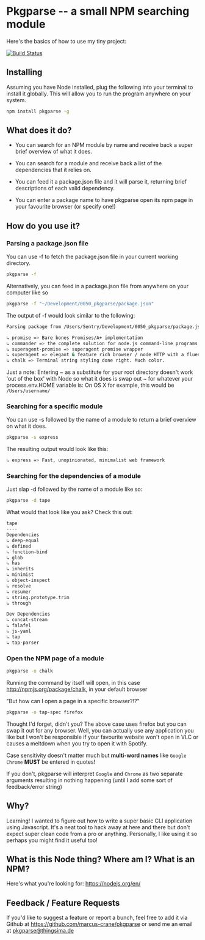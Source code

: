 Pkgparse -- a small NPM searching module
===================

Here's the basics of how to use my tiny project:

[![Build Status](https://travis-ci.org/marcus-crane/pkgparse.svg?branch=master)](https://travis-ci.org/marcus-crane/pkgparse)

## Installing

Assuming you have Node installed, plug the following into your terminal to install it globally. This will allow you to run the program anywhere on your system.

```sh
npm install pkgparse -g
```

## What does it do?

* You can search for an NPM module by name and receive back a super brief overview of what it does.

* You can search for a module and receive back a list of the dependencies that it relies on.

* You can feed it a package.json file and it will parse it, returning brief descriptions of each valid dependency.

* You can enter a package name to have pkgparse open its npm page in your favourite browser (or specify one!)

## How do you use it?

### Parsing a package.json file

You can use -f to fetch the package.json file in your current working directory.

```sh
pkgparse -f
```

Alternatively, you can feed in a package.json file from anywhere on your computer like so

```sh
pkgparse -f "~/Development/0050_pkgparse/package.json"
```

The output of -f would look similar to the following:

```sh
Parsing package from /Users/Sentry/Development/0050_pkgparse/package.json

↳ promise => Bare bones Promises/A+ implementation
↳ commander => the complete solution for node.js command-line programs
↳ superagent-promise => superagent promise wrapper
↳ superagent => elegant & feature rich browser / node HTTP with a fluent API
↳ chalk => Terminal string styling done right. Much color.
```

Just a note: Entering ~ as a substitute for your root directory doesn't work 'out of the box' with Node so what it does is swap out ~ for whatever your process.env.HOME variable is: On OS X for example, this would be `/Users/username/`

### Searching for a specific module

You can use -s followed by the name of a module to return a brief overview on what it does.

```sh
pkgparse -s express
```

The resulting output would look like this:

```sh
↳ express => Fast, unopinionated, minimalist web framework
```

### Searching for the dependencies of a module

Just slap -d followed by the name of a module like so:

```sh
pkgparse -d tape
```

What would that look like you ask? Check this out:

```sh
tape
----
Dependencies
↳ deep-equal
↳ defined
↳ function-bind
↳ glob
↳ has
↳ inherits
↳ minimist
↳ object-inspect
↳ resolve
↳ resumer
↳ string.prototype.trim
↳ through

Dev Dependencies
↳ concat-stream
↳ falafel
↳ js-yaml
↳ tap
↳ tap-parser
```

### Open the NPM page of a module

```sh
pkgparse -o chalk
```

Running the command by itself will open, in this case http://npmjs.org/package/chalk, in your default browser

"But how can I open a page in a specific browser?!?"

```sh
pkgparse -o tap-spec firefox
```

Thought I'd forget, didn't you? The above case uses firefox but you can swap it out for any browser. Well, you can actually use any application you like but I won't be responsible if your favourite website won't open in VLC or causes a meltdown when you try to open it with Spotify.

Case sensitivity doesn't matter much but **multi-word names** like `Google Chrome` **MUST** be entered in quotes!

If you don't, pkgparse will interpret `Google` and `Chrome` as two separate arguments resulting in nothing happening (until I add some sort of feedback/error string)

## Why?

Learning! I wanted to figure out how to write a super basic CLI application using Javascript. It's a neat tool to hack away at here and there but don't expect super clean code from a pro or anything. Personally, I like using it so perhaps you might find it useful too!

## What is this Node thing? Where am I? What is an NPM?

Here's what you're looking for: https://nodejs.org/en/

## Feedback / Feature Requests

If you'd like to suggest a feature or report a bunch, feel free to add it via Github at https://github.com/marcus-crane/pkgparse or send me an email at <a href="mailto:pkgparse@thingsima.de">pkgparse@thingsima.de</a>
